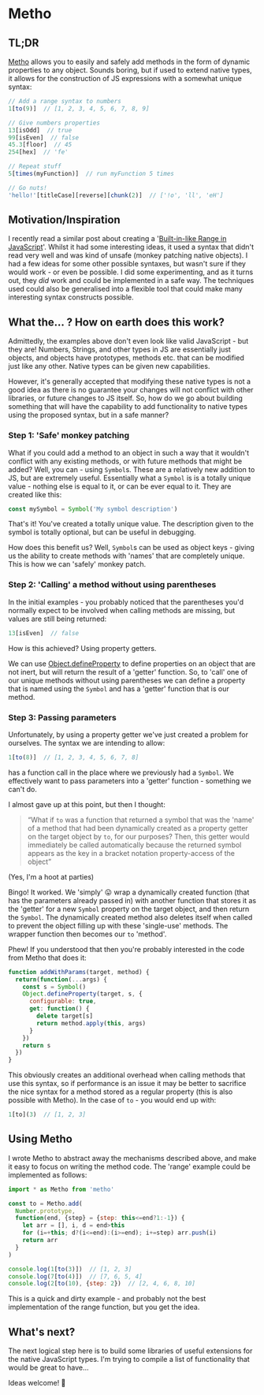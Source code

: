 # Metho

## TL;DR
[Metho](https://github.com/jonrandy/metho) allows you to easily and safely add methods in the form of dynamic properties to any object. Sounds boring, but if used to extend native types, it allows for the construction of JS expressions with a somewhat unique syntax:
```js
// Add a range syntax to numbers
1[to(9)]  // [1, 2, 3, 4, 5, 6, 7, 8, 9]

// Give numbers properties
13[isOdd]  // true
99[isEven]  // false
45.3[floor]  // 45
254[hex]  // 'fe'

// Repeat stuff
5[times(myFunction)]  // run myFunction 5 times

// Go nuts!
'hello!'[titleCase][reverse][chunk(2)]  // ['!o', 'll', 'eH']
```


## Motivation/Inspiration

I recently read a similar post about creating a '[Built-in-like Range in JavaScript](https://dev.to/didof/built-in-like-range-in-javascript-4ckj)'. Whilst it had some interesting ideas, it used a syntax that didn't read very well and was kind of unsafe (monkey patching native objects). I had a few ideas for some other possible syntaxes, but wasn't sure if they would work - or even be possible. I did some experimenting, and as it turns out, they *did* work and could be implemented in a safe way. The techniques used could also be generalised into a flexible tool that could make many interesting syntax constructs possible.

## What the... ? How on earth does this work?

Admittedly, the examples above don't even look like valid JavaScript - but they are! Numbers, Strings, and other types in JS are essentially just objects, and objects have prototypes, methods etc. that can be modified just like any other. Native types can be given new capabilities.

However, it's generally accepted that modifying these native types is not a good idea as there is no guarantee your changes will not conflict with other libraries, or future changes to JS itself. So, how do we go about building something that will have the capability to add functionality to native types using the proposed syntax, but in a safe manner?

### Step 1: 'Safe' monkey patching

What if you could add a method to an object in such a way that it wouldn't conflict with any existing methods, or with future methods that might be added? Well, you can - using `Symbol`s. These are a relatively new addition to JS, but are extremely useful. Essentially what a `Symbol` is is a totally unique value - nothing else is equal to it, or can be ever equal to it. They are created like this:
```js
const mySymbol = Symbol('My symbol description')
```
That's it! You've created a totally unique value. The description given to the symbol is totally optional, but can be useful in debugging.

How does this benefit us? Well, `Symbol`s can be used as object keys - giving us the ability to create methods with 'names' that are completely unique. This is how we can 'safely' monkey patch.

### Step 2: 'Calling' a method without using parentheses

In the initial examples - you probably noticed that the parentheses you'd normally expect to be involved when calling methods are missing, but values are still being returned:
```js
13[isEven]  // false
```
How is this achieved? Using property getters.

We can use [Object.defineProperty](https://developer.mozilla.org/en-US/docs/Web/JavaScript/Reference/Global_Objects/Object/defineProperty) to define properties on an object that are not inert, but will return the result of a 'getter' function. So, to 'call' one of our unique methods without using parentheses we can define a property that is named using the `Symbol` and has a 'getter'  function that is our method.

### Step 3: Passing parameters

Unfortunately, by using a property getter we've just created a problem for ourselves. The syntax we are intending to allow:
```js
1[to(8)]  // [1, 2, 3, 4, 5, 6, 7, 8]
```
has a function call in the place where we previously had a `Symbol`. We effectively want to pass parameters into a 'getter' function - something we can't do.

I almost gave up at this point, but then I thought:
> “What if `to` was a function that returned a symbol that was the 'name' of a method that had been dynamically created as a property getter on the target object by `to`, for our purposes? Then, this getter would immediately be called automatically because the returned symbol appears as the key in a bracket notation property-access of the object”

(Yes, I'm a hoot at parties)

Bingo! It worked. We 'simply' 😛 wrap a dynamically created function (that has the parameters already passed in) with another function that stores it as the 'getter' for a new `Symbol` property on the target object, and then return the `Symbol`. The dynamically created method also deletes itself when called to prevent the object filling up with these 'single-use' methods. The wrapper function then becomes our `to` 'method'.

Phew! If you understood that then you're probably interested in the code from Metho that does it:
```js
function addWithParams(target, method) {
  return(function(...args) {
    const s = Symbol()
    Object.defineProperty(target, s, {
      configurable: true,
      get: function() {
        delete target[s]
        return method.apply(this, args)
      }
    })
    return s
  })
}
```
This obviously creates an additional overhead when calling methods that use this syntax, so if performance is an issue it may be better to sacrifice the nice syntax for a method stored as a regular property (this is also possible with Metho). In the case of `to` - you would end up with:
```js
1[to](3)  // [1, 2, 3]
```

## Using Metho
I wrote Metho to abstract away the mechanisms described above, and make it easy to focus on writing the method code. The 'range' example could be implemented as follows:
```js
import * as Metho from 'metho'

const to = Metho.add(
  Number.prototype,
  function(end, {step} = {step: this<=end?1:-1}) {
    let arr = [], i, d = end>this
    for (i=+this; d?(i<=end):(i>=end); i+=step) arr.push(i)
    return arr
  }
)

console.log(1[to(3)])  // [1, 2, 3]
console.log(7[to(4)])  // [7, 6, 5, 4]
console.log(2[to(10), {step: 2})  // [2, 4, 6, 8, 10]
```
This is a quick and dirty example - and probably not the best implementation of the range function, but you get the idea.


## What's next?

The next logical step here is to build some libraries of useful extensions for the native JavaScript types. I'm trying to compile a list of functionality that would be great to have...

Ideas welcome! 🚀
